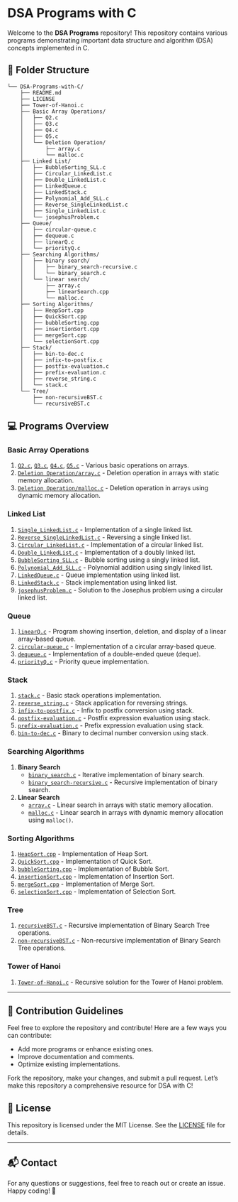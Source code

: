 # DSA Programs with C

Welcome to the **DSA Programs** repository! This repository contains various programs demonstrating important data structure and algorithm (DSA) concepts implemented in C.

## 📂 Folder Structure

```
└── DSA-Programs-with-C/
    ├── README.md
    ├── LICENSE
    ├── Tower-of-Hanoi.c
    ├── Basic Array Operations/
    │   ├── Q2.c
    │   ├── Q3.c
    │   ├── Q4.c
    │   ├── Q5.c
    │   └── Deletion Operation/
    │       ├── array.c
    │       └── malloc.c
    ├── Linked List/
    │   ├── BubbleSorting_SLL.c
    │   ├── Circular_LinkedList.c
    │   ├── Double_LinkedList.c
    │   ├── LinkedQueue.c
    │   ├── LinkedStack.c
    │   ├── Polynomial_Add_SLL.c
    │   ├── Reverse_SingleLinkedList.c
    │   ├── Single_LinkedList.c
    │   └── josephusProblem.c
    ├── Queue/
    │   ├── circular-queue.c
    │   ├── dequeue.c
    │   ├── linearQ.c
    │   └── priorityQ.c
    ├── Searching Algorithms/
    │   ├── binary search/
    │   │   ├── binary_search-recursive.c
    │   │   └── binary_search.c
    │   └── linear search/
    │       ├── array.c
    │       ├── linearSearch.cpp
    │       └── malloc.c
    ├── Sorting Algorithms/
    │   ├── HeapSort.cpp
    │   ├── QuickSort.cpp
    │   ├── bubbleSorting.cpp
    │   ├── insertionSort.cpp
    │   ├── mergeSort.cpp
    │   └── selectionSort.cpp
    ├── Stack/
    │   ├── bin-to-dec.c
    │   ├── infix-to-postfix.c
    │   ├── postfix-evaluation.c
    │   ├── prefix-evaluation.c
    │   ├── reverse_string.c
    │   └── stack.c
    └── Tree/
        ├── non-recursiveBST.c
        └── recursiveBST.c
```

## 💻 Programs Overview

### **Basic Array Operations**
1. [`Q2.c`](./Basic%20Array%20Operations/Q2.c), [`Q3.c`](./Basic%20Array%20Operations/Q3.c), [`Q4.c`](./Basic%20Array%20Operations/Q4.c), [`Q5.c`](./Basic%20Array%20Operations/Q5.c) - Various basic operations on arrays.
2. [`Deletion Operation/array.c`](./Basic%20Array%20Operations/Deletion%20Operation/array.c) - Deletion operation in arrays with static memory allocation.
3. [`Deletion Operation/malloc.c`](./Basic%20Array%20Operations/Deletion%20Operation/malloc.c) - Deletion operation in arrays using dynamic memory allocation.

### **Linked List**
1. [`Single_LinkedList.c`](./Linked%20List/Single_LinkedList.c) - Implementation of a single linked list.
2. [`Reverse_SingleLinkedList.c`](./Linked%20List/Reverse_SingleLinkedList.c) - Reversing a single linked list.
3. [`Circular_LinkedList.c`](./Linked%20List/Circular_LinkedList.c) - Implementation of a circular linked list.
4. [`Double_LinkedList.c`](./Linked%20List/Double_LinkedList.c) - Implementation of a doubly linked list.
5. [`BubbleSorting_SLL.c`](./Linked%20List/BubbleSorting_SLL.c) - Bubble sorting using a singly linked list.
6. [`Polynomial_Add_SLL.c`](./Linked%20List/Polynomial_Add_SLL.c) - Polynomial addition using singly linked list.
7. [`LinkedQueue.c`](./Linked%20List/LinkedQueue.c) - Queue implementation using linked list.
8. [`LinkedStack.c`](./Linked%20List/LinkedStack.c) - Stack implementation using linked list.
9. [`josephusProblem.c`](./Linked%20List/josephusProblem.c) - Solution to the Josephus problem using a circular linked list.

### **Queue**
1. [`linearQ.c`](./Queue/linearQ.c) - Program showing insertion, deletion, and display of a linear array-based queue.
2. [`circular-queue.c`](./Queue/circular-queue.c) - Implementation of a circular array-based queue.
3. [`dequeue.c`](./Queue/dequeue.c) - Implementation of a double-ended queue (deque).
4. [`priorityQ.c`](./Queue/priorityQ.c) - Priority queue implementation.

### **Stack**
1. [`stack.c`](./Stack/stack.c) - Basic stack operations implementation.
2. [`reverse_string.c`](./Stack/reverse_string.c) - Stack application for reversing strings.
3. [`infix-to-postfix.c`](./Stack/infix-to-postfix.c) - Infix to postfix conversion using stack.
4. [`postfix-evaluation.c`](./Stack/postfix-evaluation.c) - Postfix expression evaluation using stack.
5. [`prefix-evaluation.c`](./Stack/prefix-evaluation.c) - Prefix expression evaluation using stack.
6. [`bin-to-dec.c`](./Stack/bin-to-dec.c) - Binary to decimal number conversion using stack.

### **Searching Algorithms**
1. **Binary Search**
   - [`binary_search.c`](./Searching%20Algorithms/binary%20search/binary_search.c) - Iterative implementation of binary search.
   - [`binary_search-recursive.c`](./Searching%20Algorithms/binary%20search/binary_search-recursive.c) - Recursive implementation of binary search.
2. **Linear Search**
   - [`array.c`](./Searching%20Algorithms/linear%20search/array.c) - Linear search in arrays with static memory allocation.
   - [`malloc.c`](./Searching%20Algorithms/linear%20search/malloc.c) - Linear search in arrays with dynamic memory allocation using `malloc()`.

### **Sorting Algorithms**
1. [`HeapSort.cpp`](./Sorting%20Algorithms/HeapSort.cpp) - Implementation of Heap Sort.
2. [`QuickSort.cpp`](./Sorting%20Algorithms/QuickSort.cpp) - Implementation of Quick Sort.
3. [`bubbleSorting.cpp`](./Sorting%20Algorithms/bubbleSorting.cpp) - Implementation of Bubble Sort.
4. [`insertionSort.cpp`](./Sorting%20Algorithms/insertionSort.cpp) - Implementation of Insertion Sort.
5. [`mergeSort.cpp`](./Sorting%20Algorithms/mergeSort.cpp) - Implementation of Merge Sort.
6. [`selectionSort.cpp`](./Sorting%20Algorithms/selectionSort.cpp) - Implementation of Selection Sort.

### **Tree**
1. [`recursiveBST.c`](./Tree/recursiveBST.c) - Recursive implementation of Binary Search Tree operations.
2. [`non-recursiveBST.c`](./Tree/non-recursiveBST.c) - Non-recursive implementation of Binary Search Tree operations.

### **Tower of Hanoi**
1. [`Tower-of-Hanoi.c`](./Tower-of-Hanoi.c) - Recursive solution for the Tower of Hanoi problem.

---

## 🤝 Contribution Guidelines
Feel free to explore the repository and contribute! Here are a few ways you can contribute:
- Add more programs or enhance existing ones.
- Improve documentation and comments.
- Optimize existing implementations.

Fork the repository, make your changes, and submit a pull request. Let’s make this repository a comprehensive resource for DSA with C!

## 📜 License
This repository is licensed under the MIT License. See the [LICENSE](LICENSE) file for details.

---

## 📬 Contact
For any questions or suggestions, feel free to reach out or create an issue. Happy coding! 🚀

